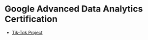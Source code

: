 # Google Advanced Data Analytics Certification

- [Tik-Tok Project](https://github.com/jorgegabrielvm/Python/tree/main/Google/Tik-Tok%20project)
